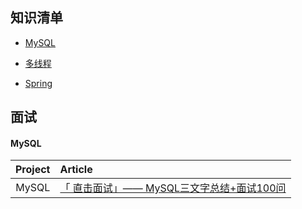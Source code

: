 ## 知识清单


- [MySQL](https://github.com/roundliuyang/myRepositories/tree/master/MySQL)  

- [多线程](https://github.com/roundliuyang/myRepositories/tree/master/%E5%A4%9A%E7%BA%BF%E7%A8%8B)    

- [Spring](https://github.com/roundliuyang/myRepositories/tree/master/Spring) 
 
    
  
  
## 面试
#### MySQL
| Project | Article                                                      |
| :-----: | :----------------------------------------------------------- |
|  MySQL  | [「 直击面试」—— MySQL三文字总结+面试100问](https://mp.weixin.qq.com/s/MCFHNOQnTtJ6MGVjM3DP4A) |
